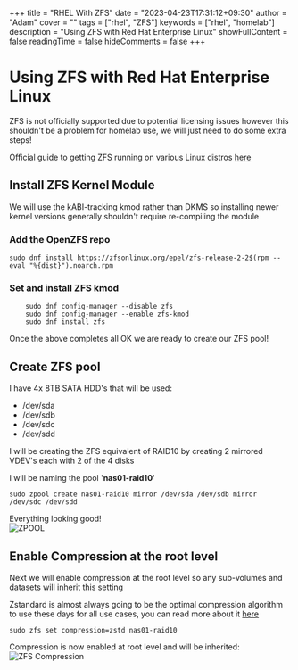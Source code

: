 +++
title = "RHEL With ZFS"
date = "2023-04-23T17:31:12+09:30"
author = "Adam"
cover = ""
tags = ["rhel", "ZFS"]
keywords = ["rhel", "homelab"]
description = "Using ZFS with Red Hat Enterprise Linux"
showFullContent = false
readingTime = false
hideComments = false
+++

# Using ZFS with Red Hat Enterprise Linux
ZFS is not officially supported due to potential licensing issues however this shouldn't be a problem for homelab use, we will just need to do some extra steps!

Official guide to getting ZFS running on various Linux distros [here](https://openzfs.github.io/openzfs-docs/Getting%20Started/index.html)

## Install ZFS Kernel Module
We will use the kABI-tracking kmod rather than DKMS so installing newer kernel versions generally shouldn't require re-compiling the module

### Add the OpenZFS repo
    sudo dnf install https://zfsonlinux.org/epel/zfs-release-2-2$(rpm --eval "%{dist}").noarch.rpm

### Set and install ZFS kmod
        sudo dnf config-manager --disable zfs
        sudo dnf config-manager --enable zfs-kmod
        sudo dnf install zfs

Once the above completes all OK we are ready to create our ZFS pool!

## Create ZFS pool
I have 4x 8TB SATA HDD's that will be used:  
 - /dev/sda
 - /dev/sdb
 - /dev/sdc
 - /dev/sdd

I will be creating the ZFS equivalent of RAID10 by creating 2 mirrored VDEV's each with 2 of the 4 disks  

I will be naming the pool '**nas01-raid10**'

    sudo zpool create nas01-raid10 mirror /dev/sda /dev/sdb mirror /dev/sdc /dev/sdd

Everything looking good!  
![ZPOOL](../../ZFS-2023-04-25_202804.png)

## Enable Compression at the root level
Next we will enable compression at the root level so any sub-volumes and datasets will inherit this setting    

Zstandard is almost always going to be the optimal compression algorithm to use these days for all use cases, you can read more about it [here](https://en.wikipedia.org/wiki/Zstd) 

    sudo zfs set compression=zstd nas01-raid10  
Compression is now enabled at root level and will be inherited:
![ZFS Compression](../../ZFS-Compression-2023-05-04_182001.png)